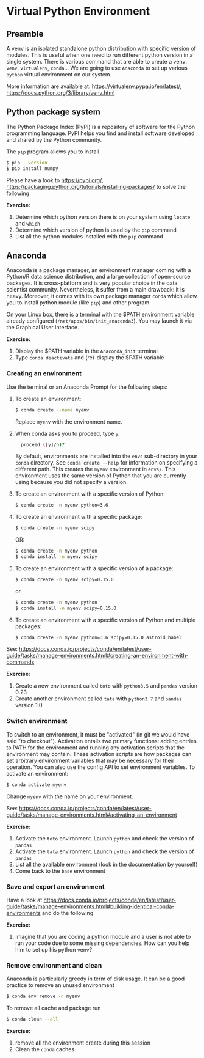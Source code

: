 # Virtual Python Environment

## Preamble

A venv is an isolated standalone python distribution with specific version of modules. This is useful when one need to run different python version in a single system. There is various command that are able to create a venv: `venv`, `virtualenv`, `conda`... We are going to use `Anaconda` to set up various `python` virtual environment on our system. 

More information are available at: <https://virtualenv.pypa.io/en/latest/>, <https://docs.python.org/3/library/venv.html>

## Python package system

The Python Package Index (PyPI) is a repository of software for the Python programming language.  PyPI helps you find and install software developed and shared by the Python community.

The `pip` program allows you to install.

```bash
$ pip --version
$ pip install numpy
```

Please have a look to <https://pypi.org/>, <https://packaging.python.org/tutorials/installing-packages/> to solve the following 

**Exercise:**

1. Determine which python version there is on your system using `locate` and `which`
2. Determine which version of python is used by the `pip` command
3. List all the python modules installed with the `pip` command

## Anaconda

Anaconda is a package manager, an environment manager coming with a Python/R data science distribution, and a large collection of open-source packages. It is cross-platform and is very popular choice in the data scientist community. Nevertheless, it suffer from a  main drawback: it is heavy. Moreover, it comes with its own package manager `conda` which allow you to install python module (like `pip`) and other program. 

On your Linux box, there is a terminal with the $PATH environment variable already configured (`/net/apps/bin/init_anaconda3`). You may launch it via the Graphical User Interface.

**Exercise:**

1. Display the $PATH variable in the `Anaconda_init` terminal
2. Type `conda deactivate` and (re)-display the $PATH variable

### Creating an environment

Use the terminal or an Anaconda Prompt for the following steps:

1. To create an environment:

    ```bash
    $ conda create --name myenv
    ```

    Replace ``myenv`` with the environment name.

2. When conda asks you to proceed, type ``y``:

    ```bash
      proceed ([y]/n)?
    ```

    By default, environments are installed into the `envs` sub-directory in your `conda` directory. See `conda create --help` for information on specifying a different path. This creates the `myenv` environment in ``envs/``. This environment uses the same version of Python that you are currently using because you did not specify a version.

3. To create an environment with a specific version of Python:

    ```bash
    $ conda create -n myenv python=3.6
    ```

4. To create an environment with a specific package:

    ```bash
    $ conda create -n myenv scipy
    ```

   OR:

    ```bash
    $ conda create -n myenv python
    $ conda install -n myenv scipy
    ```

5. To create an environment with a specific version of a package:

    ```bash
    $ conda create -n myenv scipy=0.15.0
    ```
   
    or

    ```bash
    $ conda create -n myenv python
    $ conda install -n myenv scipy=0.15.0
    ```

6. To create an environment with a specific version of Python and multiple packages:

    ```bash
    $ conda create -n myenv python=3.6 scipy=0.15.0 astroid babel
    ```

See: <https://docs.conda.io/projects/conda/en/latest/user-guide/tasks/manage-environments.html#creating-an-environment-with-commands>

**Exercise:**

1. Create a new environment called `toto` with `python3.5` and `pandas` version 0.23
2. Create another environment called `tata` with `python3.7` and `pandas` version 1.0

### Switch environment

To switch to an environment, it must be "activated" (in git we would have said "to checkout"). Activation entails two primary functions: adding entries to PATH for the environment and running any activation scripts that the environment may contain. These activation scripts are how packages can set arbitrary environment variables that may be necessary for their operation. You can also use the config API to set environment variables. To activate an environment: 

```bash
$ conda activate myenv
```

Change `myenv` with the name on your environment.

See: <https://docs.conda.io/projects/conda/en/latest/user-guide/tasks/manage-environments.html#activating-an-environment>

**Exercise:**

1. Activate the `toto` environment. Launch `python` and check the version of `pandas`
2. Activate the `tata` environment. Launch `python` and check the version of `pandas`
3. List all the available environment (look in the documentation by yourself)
4. Come back to the `base` environment

### Save and export an environment

Have a look at <https://docs.conda.io/projects/conda/en/latest/user-guide/tasks/manage-environments.html#building-identical-conda-environments> and do the following

**Exercise:**

1. Imagine that you are coding a python module and a user is not able to run your code due to some missing dependencies. How can you help him to set up his python venv?

### Remove environment and clean

Anaconda is particularly greedy in term of disk usage. It can be a good practice to remove an unused environment 

```bash
$ conda env remove -n myenv
```

To remove all cache and package run

```bash
$ conda clean --all
```

**Exercise:**

1. remove **all** the environment create during this session
2. Clean the `conda` caches
